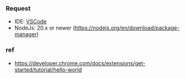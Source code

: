 ### Request

- IDE: [VSCode](https://code.visualstudio.com/download)
- NodeJs: 20.x or newer (https://nodejs.org/en/download/package-manager)

### ref

- https://developer.chrome.com/docs/extensions/get-started/tutorial/hello-world
